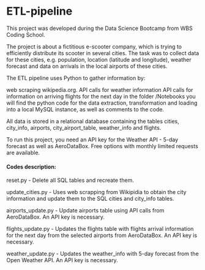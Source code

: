 # ETL-pipeline

This project was developed during the Data Science Bootcamp from WBS Coding School.

The project is about a fictitious e-scooter company, which is trying to efficiently distribute its scooter in several cities. 
The task was to collect data for these cities, e.g. population, location (latitude and longitude), weather forecast and data on arrivals in the local airports of these cities.

The ETL pipeline uses Python to gather information by:

web scraping wikipedia.org.
API calls for weather information
API calls for information on arriving flights for the next day
in the folder /Notebooks you will find the python code for the data extraction, transformation and loading into a local MySQL instance, as well as comments to the code.

All data is stored in a relational database containing the tables cities, city_info, airports, city_airport_table, weather_info and flights. 

To run this project, you need an API key for the Weather API - 5-day forecast as well as AeroDataBox. Free options with monthly limited requests are available.

#### Codes description: 

reset.py - Delete all SQL tables and recreate them.

update_cities.py - Uses web scrapping from Wikipidia to obtain the city information and update them to the SQL cities and city_info tables.

airports_update.py - Update airports table using API calls from AeroDataBox. An API key is necessary. 

flights_update.py - Updates the flights table with flights arrival information for the next day from the selected airports from AeroDataBox. An API key is necessary. 

weather_update.py - Updates the weather_info with 5-day forecast from the Open Weather API. An API key is necessary.
